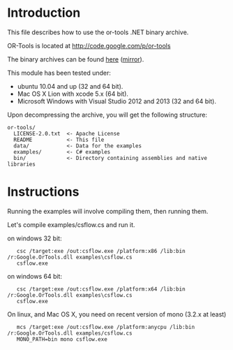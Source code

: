 # Introduction #

This file describes how to use the or-tools .NET binary archive.

OR-Tools is located at http://code.google.com/p/or-tools

The binary archives can be found [here](https://drive.google.com/folderview?id=0B2yUSpEp04BNdEU4QW5US1hvTzg&usp=sharing) ([mirror](https://app.box.com/s/gmgtnfqgl8ibrz5d1cm0)).

This module has been tested under:
  * ubuntu 10.04 and up (32 and 64 bit).
  * Mac OS X Lion with xcode 5.x (64 bit).
  * Microsoft Windows with Visual Studio 2012 and 2013 (32 and 64 bit).

Upon decompressing the archive, you will get the following structure:

```
or-tools/
  LICENSE-2.0.txt  <- Apache License
  README           <- This file
  data/            <- Data for the examples
  examples/        <- C# examples
  bin/             <- Directory containing assemblies and native libraries
```

# Instructions #

Running the examples will involve compiling them, then running them.

Let's compile examples/csflow.cs and run it.

on windows 32 bit:
```
   csc /target:exe /out:csflow.exe /platform:x86 /lib:bin /r:Google.OrTools.dll examples\csflow.cs
   csflow.exe
```

on windows 64 bit:
```
   csc /target:exe /out:csflow.exe /platform:x64 /lib:bin /r:Google.OrTools.dll examples\csflow.cs
   csflow.exe
```

On linux, and Mac OS X, you need on recent version of mono (3.2.x at least)
```
   mcs /target:exe /out:csflow.exe /platform:anycpu /lib:bin /r:Google.OrTools.dll examples/csflow.cs
   MONO_PATH=bin mono csflow.exe
```